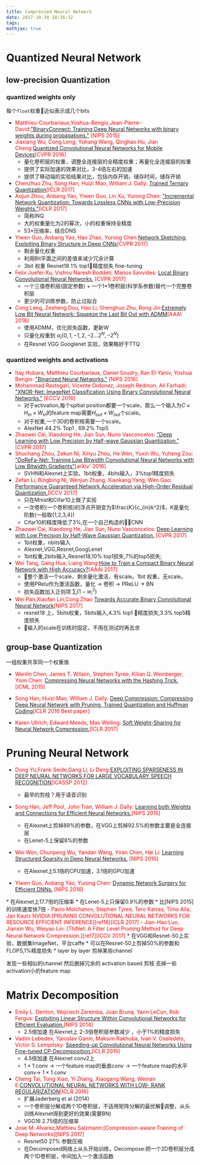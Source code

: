 ```yaml
---
title: Compressed Neural Network
date: 2017-10-30 18:16:32
tags:
mathjax: true
---
```

# Quantized Neural Network  
## low-precision Quantization 
### quantized weights only 
每个`float`权重近似表示成几个bits  


- <span style="color:red">Matthieu-Courbariaux,Yoshua-Bengio,Jean-Pierre-David:["BinaryConnect: Training Deep Neural Networks with binary weights during propagations."][ref0] [NIPS 2015]</span>   
- <span style="color:red"> Jiaxiang Wu, Cong Leng, Yuhang Wang, Qinghao Hu, Jian Cheng:[Quantized Convolutional Neural Networks for Mobile Devices][ref24][CVPR 2016]</span>  
	* 量化卷积层的权重，调整全连接层的全精度权重；再量化全连接层的权重
	* 提供了实际加速的效果对比，3-4倍左右的加速
	* 提供了移动端的实验结果对比，包括内存开销，储存时间，储存开销
- <span style="color:red"> Chenzhuo Zhu, Song Han, Huizi Mao, William J. Dally:
[Trained Ternary Quantization][ref7][ICLR 2017]</span> 
- <span style="color:red"> Aojun Zhou, Anbang Yao, Yiwen Guo, Lin Xu, Yurong Chen:
["Incremental Network Quantization: Towards Lossless CNNs with Low-Precision Weights."][ref4][ICLR 2017]</span> 
	* 简称INQ
	* 大的权重量化为2的幂次，小的权重保持全精度
	* 53$\times$压缩率，结合DNS
- <span style="color:red"> Yiwen Guo, Anbang Yao, Hao Zhao, Yurong Chen:[Network Sketching: Exploiting Binary Structure in Deep CNNs][ref22][CVPR 2017]</span> 
    * 剩余量化权重
    * 利用Bit平面之间的差值来减少冗余计算
    * 3bit 权重 Resnet18 1% top1精度损失 fine-tuning
- <span style="color:red">Felix Juefei-Xu, Vishnu Naresh Boddeti, Marios Savvides:
[Local Binary Convolutional Neural Networks.][ref23] [CVPR 2017] </span>
    * 一个三值卷积层(固定参数) + 一个1*1卷积层(科学系参数)替代一个完整卷积层
    * 更少的可训练参数，防止过拟合
- <span style="color:red"> Cong Leng, Zesheng Dou, Hao Li, Shenghuo Zhu, Rong Jin:[Extremely Low Bit Neural Network: Squeeze the Last Bit Out with ADMM][ref24][AAAI 2018]</span>
	 * 使用ADMM，优化损失函数，更新W
	 * 只量化权重到 $\alpha_i \{0,1,-1,2,-2...2^N,-2^N\}$
	 * 在Resnet VGG Googlenet 实验，效果略好于TTQ


<!-- more -->

### quantized weights and activations
- <span style="color:red">Itay Hubara, Matthieu Courbariaux, Daniel Soudry, Ran El-Yaniv, Yoshua Bengio:
["Binarized Neural Networks."][ref1] [NIPS 2016]</span>  
- <span style="color:red">Mohammad Rastegari, Vicente Ordonez, Joseph Redmon, Ali Farhadi:
["XNOR-Net: ImageNet Classification Using Binary Convolutional Neural Networks."][ref2] [ECCV 2016]</span>  
    * 对于activation,每个spitial position都要一个scale，那么一个输入为$C \times H_{in} \times W_{in}$的feature map需要$H_{out} \times W_{out}$个scale。
    * 对于权重,一个3D的卷积核需要一个scale。
    * AlexNet 44.2% Top1 , 69.2% Top5
- <span style="color:red"> Zhaowei Cai, Xiaodong He, Jian Sun, Nuno Vasconcelos:
["Deep Learning with Low Precision by Half-wave Gaussian Quantization."][ref5][CVPR 2017]</span>  
- <span style="color:red">Shuchang Zhou, Zekun Ni, Xinyu Zhou, He Wen, Yuxin Wu, Yuheng Zou:
["DoReFa-Net: Training Low Bitwidth Convolutional Neural Networks with Low Bitwidth Gradients"][ref3][arXiv' 2016]</span> 
    * SVHN和Alexnet上实验，1bit权重，4bits输入，3%top1精度损失
- <span style="color:red">Zefan Li, Bingbing Ni, Wenjun Zhang, Xiaokang Yang, Wen Gao:
[Performance Guaranteed Network Acceleration via High-Order Residual Quantization.][ref17][ICCV 2017]</span>
    * 只在Mnist和Cifar10上做了实验
    * 一次卷积(一个卷积核)的浮点开销变为$\frac{K}{c_{in}k^2}$，K是量化阶数(一般取{1,2,3,4})
    * Cifar10的精度降低了3%,在一个自己构造的CNN
- <span style="color:red">Zhaowei Cai, Xiaodong He, Jian Sun, Nuno Vasconcelos:
[Deep Learning with Low Precision by Half-Wave Gaussian Quantization.][ref19] [CVPR 2017] </span>
    * 1bit权重，nbits输入
    * Alexnet,VGG,Resnet,GoogLenet
    * 1bit权重,2bits输入,Resnet18,10% top1损失,7%的top5损失;
- <span style="color:red">Wei Tang, Gang Hua, Liang Wang:[How to Train a Compact Binary Neural Network with High Accuracy?][ref21][AAAI 2017]</span>
    * 整个激活一个scale，剩余量化激活，有scale。1bit 权重，无scale。
    * 使用PRelu作为激活函数，量化 -> 卷积 -> PReLU -> BN
    * 损失函数加入正则项 $\sum_i (1-w_i^2)$ 
- <span style="color:red">Wei Pan,Xiaofan Lin,Cong Zhao
[Towards Accurate Binary Convolutional Neural Network][ref18][NIPS 2017]</span>
    * resnet18 上，5bits权重，5bits输入,4.3% top1 精度损失,3.3% top5精度损失
    * 输入的scale在训练时固定，不用在测试时再去求


[ref0]:http://papers.nips.cc/paper/5647-binaryconnect-training-deep-neural-networks-with-binary-weights-during-propagations  
[ref1]: http://papers.nips.cc/paper/6573-binarized-neural-networks  
[ref2]: https://arxiv.org/abs/1603.05279  
[ref3]: https://arxiv.org/abs/1606.06160  
[ref4]: https://arxiv.org/abs/1702.03044  
[ref5]: https://arxiv.org/abs/1702.00953  
[ref7]: https://arxiv.org/abs/1612.01064  
[ref17]: https://arxiv.org/abs/1708.08687
[ref18]: http://papers.nips.cc/paper/6638-towards-accurate-binary-convolutional-neural-network
[ref19]: https://arxiv.org/abs/1702.00953
[ref21]: https://www.aaai.org/ocs/index.php/AAAI/AAAI17/paper/download/14619/14454
[ref22]: https://arxiv.org/pdf/1706.02021.pdf
[ref23]: https://arxiv.org/abs/1608.06049
[ref24]: https://arxiv.org/abs/1512.06473v3

## group-base Quantization  
一组权重共享同一个权重值
- <soan style="color:red"> Wenlin Chen, James T. Wilson, Stephen Tyree, Kilian Q. Weinberger, Yixin Chen:
[Compressing Neural Networks with the Hashing Trick.][ref18] [ICML 2015] </span>
- <span style="color:red"> Song Han, Huizi Mao, William J. Dally:
[Deep Compression: Compressing Deep Neural Network with Pruning, Trained Quantization and Huffman Coding][ref13][ICLR 2016 Best paper]</span>

- <span style="color:red"> Karen Ullrich, Edward Meeds, Max Welling:
[Soft Weight-Sharing for Neural Network Compression.][ref12][ICLR 2017]</span>

[ref12]: https://arxiv.org/abs/1702.04008
[ref13]: https://arxiv.org/abs/1510.00149
[ref18]: http://proceedings.mlr.press/v37/chenc15.html

# Pruning Neural Network 
- <span style="color:red">Dong Yu,Frank Seide,Gang Li, Li Deng:[EXPLOITING SPARSENESS IN DEEP NEURAL NETWORKS FOR LARGE VOCABULARY
SPEECH RECOGNITION][ref25][ICASSP 2012]</span>
	 * 最早的剪枝？用于语音识别 
- <span style="color:red">Song Han, Jeff Pool, John Tran, William J. Dally:
[Learning both Weights and Connections for Efficient Neural Networks.][ref6][NIPS 2015]</span>  
    * 在Alexnet上剪掉89%的参数，在VGG上剪掉92.5%的参数主要是全连接层
    * 在Lenet-5上保留8%的参数

- <span style="color:red">Wei Wen, Chunpeng Wu, Yandan Wang, Yiran Chen, Hai Li:
[Learning Structured Sparsity in Deep Neural Networks.][ref8] [NIPS 2016] </span>   
    * 在Alexnet上5.1倍的CPU加速，3.1倍的GPU加速
- <span style="color:red">Yiwen Guo, Anbang Yao, Yurong Chen:
[Dynamic Network Surgery for Efficient DNNs.][ref9] [NIPS 2016]
</span>
    * 在Alexnet上17.7倍的压缩率
    * 在Lenet-5上只保留0.9%的参数
    * 比[NIPS 2015]的训练速度快7倍
- <span style="color:red"> Pavlo Molchanov, Stephen Tyree, Tero Karras, Timo Aila, Jan Kautz
NVIDIA:[PRUNING CONVOLUTIONAL NEURAL NETWORKS FOR RESOURCE EFFICIENT INFERENCE][ref16][ICLR 2017]</span>
- <span style="color:red">Jian-Hao Luo, Jianxin Wu, Weiyao Lin:
[ThiNet: A Filter Level Pruning Method for Deep Neural Network Compression.][ref7][ICCV 2017]</span>  
    * 在VGG和Resnet-50上实验，数据集ImageNet，平台caffe
    * 可以在Resnet-50上剪掉50%的参数和FLOPS,1%精度损失
    * layer by layer 剪掉某些channel

[ref6]: https://arxiv.org/abs/1506.02626
[ref7]: https://arxiv.org/abs/1707.06342
[ref8]:http://papers.nips.cc/paper/6504-learning-structured-sparsity-in-deep-neural-networks
[ref9]:http://papers.nips.cc/paper/6165-dynamic-network-surgery-for-efficient-dnns
[ref16]: https://arxiv.org/abs/1611.06440v2


发现一些相似的channel 然后删掉冗余的
activation based 剪枝  去掉一些activation小的feature map

# Matrix Decomposition

- <span style="color:red"> Emily L. Denton, Wojciech Zaremba, Joan Bruna, Yann LeCun, Rob Fergus:
[Exploiting Linear Structure Within Convolutional Networks for Efficient Evaluation.][ref10][NIPS 2014]</span>    
    * 2.5倍加速 在Alexnet上 2-3倍卷积层参数减少 ，小于1%的精度损失
- <span style="color:red"> Vadim Lebedev, Yaroslav Ganin, Maksim Rakhuba, Ivan V. Oseledets, Victor S. Lempitsky:
[Speeding-up Convolutional Neural Networks Using Fine-tuned CP-Decomposition.][ref11][ICLR 2015] </span>  
    * 4.5倍加速 在Alexnet conv2上
    * $1 \times 1$ conv $\rightarrow$ 一个feature map的垂直conv $\rightarrow$ 一个feature map的水平conv-> $1\times 1$ conv
- <span style="color:red">Cheng Tai, Tong Xiao, Yi Zhang, Xiaogang Wang, Weinan E:[CONVOLUTIONAL NEURAL NETWORKS WITH LOW- RANK REGULARIZATION][ref20][ICLR 2016] </span>
    * 扩展Jaderberg et al.(2014)
    * 一个卷积层分解成两个1D卷积层，不适用矩阵分解的最优解调整，从头训练Alexnet得到更好的效果(需要BN)
    * VGG16 2.75倍的压缩率
- <span style="color:red">Jose M. Alvarez,Mathieu Salzmann:[Compression-aware Training of Deep Networks][NIPS 2017]</span>
    * Resnet50 27% 参数压缩
    * 在Decomposed网络上从头开始训练，Decompose:把一个2D卷积层分成两个1D卷积层，中间加入一个激活函数


[ref10]: https://arxiv.org/abs/1404.0736
[ref11]: https://arxiv.org/abs/1412.6553
[ref20]: https://arxiv.org/abs/1511.06067
[ref25]: http://ieeexplore.ieee.org/stamp/stamp.jsp?arnumber=6288897

